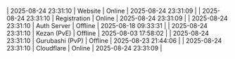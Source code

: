 | 2025-08-24 23:31:10 | Website | Online | 2025-08-24 23:31:09 |
| 2025-08-24 23:31:10 | Registration | Online | 2025-08-24 23:31:09 |
| 2025-08-24 23:31:10 | Auth Server | Offline | 2025-08-18 09:33:31 |
| 2025-08-24 23:31:10 | Kezan (PvE) | Offline | 2025-08-03 17:58:02 |
| 2025-08-24 23:31:10 | Gurubashi (PvP) | Offline | 2025-08-23 21:44:06 |
| 2025-08-24 23:31:10 | Cloudflare | Online | 2025-08-24 23:31:09 |
